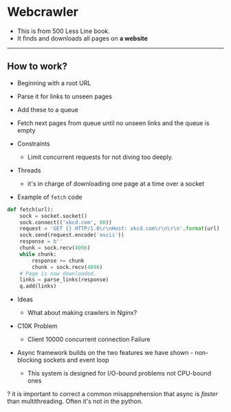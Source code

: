 
# Webcrawler

* This is from 500 Less Line book.
* It finds and downloads all pages on **a website**

---

## How to work?

* Beginning with a root URL
* Parse it for links to unseen pages
* Add these to a queue
* Fetch next pages from queue until no unseen links and the queue is empty


* Constraints
  * Limit concurrent requests for not diving too deeply.

* Threads
  * it's in charge of downloading one page at a time over a socket

* Example of `fetch` code
```python
def fetch(url):
    sock = socket.socket()
    sock.connect(('xkcd.com', 80))
    request = 'GET {} HTTP/1.0\r\nHost: xkcd.com\r\n\r\n'.format(url)
    sock.send(request.encode('ascii'))
    response = b''
    chunk = sock.recv(4096)
    while chunk:
        response += chunk
        chunk = sock.recv(4096)
    # Page is now downloaded.
    links = parse_links(response)
    q.add(links)
```

* Ideas 
  * What about making crawlers in Nginx?


* C10K Problem
  * Client 10000 concurrent connection Failure


* Async framework builds on the two features we have shown - non-blocking sockets and event loop
  * This system is designed for I/O-bound problems not CPU-bound ones


? it is important to correct a common misapprehension that async is *faster* than multithreading. Often it's not
  in the python.
